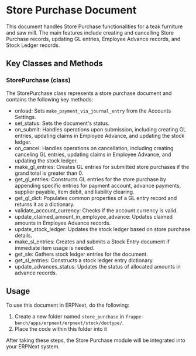 # Store Purchase Document

This document handles Store Purchase functionalities for a teak furniture and saw mill. The main features include creating and cancelling Store Purchase records, updating GL entries, Employee Advance records, and Stock Ledger records.

## Key Classes and Methods

### StorePurchase (class)

The StorePurchase class represents a store purchase document and contains the following key methods:

- onload: Sets `make_payment_via_journal_entry` from the Accounts Settings.
- set_status: Sets the document's status.
- on_submit: Handles operations upon submission, including creating GL entries, updating claims in Employee Advance, and updating the stock ledger.
- on_cancel: Handles operations on cancellation, including creating canceling GL entries, updating claims in Employee Advance, and updating the stock ledger.
- make_gl_entries: Creates GL entries for submitted store purchases if the grand total is greater than 0.
- get_gl_entries: Constructs GL entries for the store purchase by appending specific entries for payment account, advance payments, supplier payable, item debit, and liability clearing.
- get_gl_dict: Populates common properties of a GL entry record and returns it as a dictionary.
- validate_account_currency: Checks if the account currency is valid.
- update_claimed_amount_in_employee_advance: Updates claimed amounts in Employee Advance records.
- update_stock_ledger: Updates the stock ledger based on store purchase details.
- make_sl_entries: Creates and submits a Stock Entry document if immediate item usage is needed.
- get_sle: Gathers stock ledger entries for the document.
- get_sl_entries: Constructs a stock ledger entry dictionary.
- update_advances_status: Updates the status of allocated amounts in advance records.

## Usage

To use this document in ERPNext, do the following:

1. Create a new folder named `store_purchase` in `frappe-bench/apps/erpnext/erpnext/stock/doctype/`.
2. Place the code within this folder into it

After taking these steps, the Store Purchase module will be integrated into your ERPNext system.
